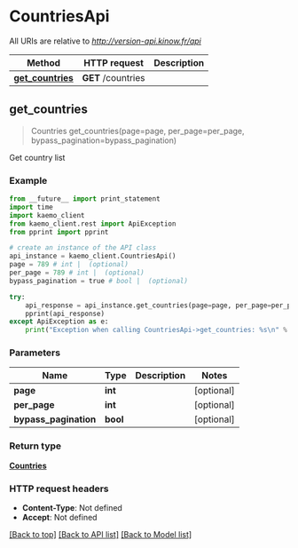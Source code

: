 # CountriesApi

All URIs are relative to *http://version-api.kinow.fr/api*

Method | HTTP request | Description
------------- | ------------- | -------------
[**get_countries**](#get_countries) | **GET** /countries | 


## **get_countries**
> Countries get_countries(page=page, per_page=per_page, bypass_pagination=bypass_pagination)



Get country list

### Example 
```python
from __future__ import print_statement
import time
import kaemo_client
from kaemo_client.rest import ApiException
from pprint import pprint

# create an instance of the API class
api_instance = kaemo_client.CountriesApi()
page = 789 # int |  (optional)
per_page = 789 # int |  (optional)
bypass_pagination = true # bool |  (optional)

try: 
    api_response = api_instance.get_countries(page=page, per_page=per_page, bypass_pagination=bypass_pagination)
    pprint(api_response)
except ApiException as e:
    print("Exception when calling CountriesApi->get_countries: %s\n" % e)
```

### Parameters

Name | Type | Description  | Notes
------------- | ------------- | ------------- | -------------
 **page** | **int**|  | [optional] 
 **per_page** | **int**|  | [optional] 
 **bypass_pagination** | **bool**|  | [optional] 

### Return type

[**Countries**](#Countries)

### HTTP request headers

 - **Content-Type**: Not defined
 - **Accept**: Not defined

[[Back to top]](#) [[Back to API list]](#documentation-for-api-endpoints) [[Back to Model list]](#documentation-for-models)

